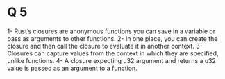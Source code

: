 # Q 5 
 1- Rust’s closures are anonymous functions you can save in a variable or pass as arguments to other functions.
 2- In one place, you can create the closure and then call the closure to evaluate it in another context.
 3- Closures can capture values from the context in which they are specified, unlike functions.
 4- A closure expecting u32 argument and returns a u32 value is passed as an argument to a function.